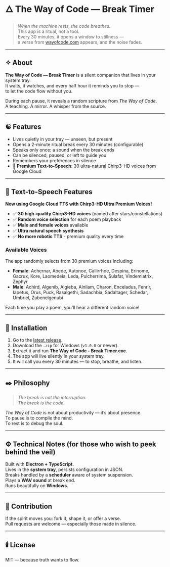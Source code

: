 # 🜂 The Way of Code — Break Timer

> *When the machine rests, the code breathes.*  
> This app is a ritual, not a tool.  
> Every 30 minutes, it opens a window to stillness —  
> a verse from [wayofcode.com](https://wayofcode.com/) appears, and the noise fades.

---

## ✧ About

**The Way of Code — Break Timer** is a silent companion that lives in your system tray.  
It waits, it watches, and every half hour it reminds you to stop —  
to let the code flow without you.

During each pause, it reveals a random scripture from *The Way of Code*.  
A teaching. A mirror. A whisper from the source.

---

## ☯ Features

- Lives quietly in your tray — unseen, but present  
- Opens a 2-minute ritual break every 30 minutes (configurable)  
- Speaks only once: a sound when the break ends  
- Can be silenced, paused, or left to guide you
- Remembers your preferences in silence
- **🎵 Premium Text-to-Speech**: 30 ultra-natural Chirp3-HD voices from Google Cloud

---

## 🎵 Text-to-Speech Features

**Now using Google Cloud TTS with Chirp3-HD Ultra Premium Voices!**

- ✅ **30 high-quality Chirp3-HD voices** (named after stars/constellations)
- ✅ **Random voice selection** for each poem playback
- ✅ **Male and female voices** available
- ✅ **Ultra natural speech synthesis**
- ✅ **No more robotic TTS** - premium quality every time

### Available Voices
The app randomly selects from 30 premium voices including:
- **Female**: Achernar, Aoede, Autonoe, Callirrhoe, Despina, Erinome, Gacrux, Kore, Laomedeia, Leda, Pulcherrima, Sulafat, Vindemiatrix, Zephyr
- **Male**: Achird, Algenib, Algieba, Alnilam, Charon, Enceladus, Fenrir, Iapetus, Orus, Puck, Rasalgethi, Sadachbia, Sadaltager, Schedar, Umbriel, Zubenelgenubi

Each time you play a poem, you'll hear a different random voice!

---

## 🔧 Installation

1. Go to the [latest release](https://github.com/JasperGwyn/thewayofcode/releases/latest).
2. Download the `.zip` for Windows (`v1.0.0` or newer).
3. Extract it and run **The Way of Code - Break Timer.exe**.
4. The app will live silently in your system tray.  
5. It will call you every 30 minutes — to stop, breathe, and listen.

---

## ✒️ Philosophy

> *The break is not the interruption.*  
> *The break is the code.*

*The Way of Code* is not about productivity — it’s about presence.  
To pause is to compile the mind.  
To rest is to debug the soul.

---

## ⚙️ Technical Notes (for those who wish to peek behind the veil)

Built with **Electron + TypeScript**.  
Lives in the **system tray**, persists configuration in JSON.  
Breaks handled by a **scheduler** aware of system suspension.  
Plays a **WAV sound** at break end.  
Runs beautifully on **Windows**.

---

## 🌱 Contribution

If the spirit moves you: fork it, shape it, or offer a verse.  
Pull requests are welcome — especially those made in silence.

---

## 🕯️ License

MIT — because truth wants to flow.
